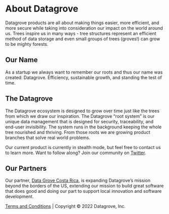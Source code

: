 <div class="table-wrapper" markdown="block">

# About Datagrove

Datagrove products are all about making things easier, more efficient, and more secure while taking into consideration our impact on the world around us. Trees inspire us in many ways - tree structures represent an efficient method of data storage and even small groups of trees (groves!) can grow to be mighty forests.

<!-- <img src="/circle_logo.png" alt="Datagrove logo" style="width: 20px; "/>  -->

## Our Name 
As a startup we always want to remember our roots and thus our name was created: Datagrove. Efficiency, sustainable growth, and standing the test of time.

## The Datagrove
The Datagrove ecosystem is designed to grow over time just like the trees from which we draw our inspiration. The Datagrove “root system” is our unique data management that is designed for security, traceability, and end-user invisibility. The system runs in the background keeping the whole tree nourished and thriving. From those roots we are growing product branches that solve real world problems. 

Our current product is currently in stealth mode, but feel free to contact us to learn more. Want to follow along? Join our community on [Twitter](https://twitter.com/datagrovecr).

<!-- ## Our Team
Jim Hurd, Lead Programmer

|<div class="table-col-one" style="width: 150px"><img src="/jh.jpeg" alt="Jim Hurd" width="150" style="border-radius:5px"/></div>|<div class="table-col-two" style="width: 500px">[Jim Hurd](https://twitter.com/imoldfella), Programmer<br /><strong>_Wicked old programmer who learned on teletype machines and Radio Shack TRS-80 (Google it!). Still learning and still building code for the next generation. PL and Database nerd, crypto aficionado._</strong></div>     |
:-------------------------------: | :-------------------:

|<div class="table-col-one" style="width: 150px"><img src="" alt="Rachael Hurd" width="150" style="border-radius:5px"/></div>|<div class="table-col-two" style="width: 500px">[Rachael Hurd](https://twitter.com/imoldfella), Chief Operating Officer<br /><strong>_Add bio here_</strong></div>     |
:-------------------------------: | :-------------------:

|<div class="table-col-one" style="width: 150px"><img src="" alt="Meagan Smith" width="150" style="border-radius:5px"/></div>|<div class="table-col-two" style="width: 500px">[Meagan Smith](https://twitter.com/imoldfella), Junior Programmer<br /><strong>_Add bio here_</strong></div>     |
:-------------------------------: | :-------------------: -->


## Our Partners

Our partner, [Data Grove Costa Rica](https://datagrovecr.com/), is expanding Datagrove’s mission beyond the borders of the US, extending our mission to build great software that does good and doing our part to support local innovation and software development.

</div>

<div class="footer-text-div" >
    <p class="footer-text">
        <a href="/terms/">Terms and Conditions</a>
        | Copyright © 2022 Datagrove, Inc.
    </p>
</div>